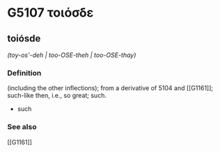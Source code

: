 # G5107 τοιόσδε

## toiósde

_(toy-os'-deh | too-OSE-theh | too-OSE-thay)_

### Definition

(including the other inflections); from a derivative of 5104 and [[G1161]]; such-like then, i.e., so great; such.

- such

### See also

[[G1161]]

